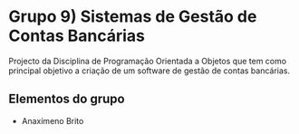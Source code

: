 # Grupo 9) Sistemas de Gestão de Contas Bancárias

Projecto da Disciplina de Programação Orientada a Objetos que tem como principal objetivo a criação de 
um software de gestão de contas bancárias.

## Elementos do grupo
* Anaxímeno Brito
